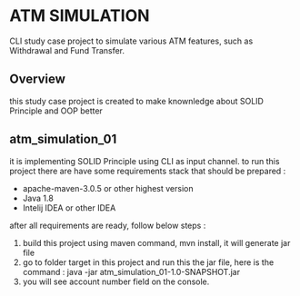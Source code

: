 # ATM SIMULATION
CLI study case project to simulate various ATM features, such as Withdrawal and Fund Transfer. 

## Overview
this study case project is created to make knownledge about SOLID Principle and OOP better

## atm_simulation_01
it is implementing SOLID Principle using CLI as input channel.
to run this project there are have some requirements stack that should be prepared :
- apache-maven-3.0.5 or other highest version
- Java 1.8
- Intelij IDEA or other IDEA

after all requirements are ready, follow below steps :
1. build this project using maven command, mvn install, it will generate jar file
2. go to folder target in this project and run this the jar file, here is the command :
   java -jar atm_simulation_01-1.0-SNAPSHOT.jar
3. you will see account number field on the console.
